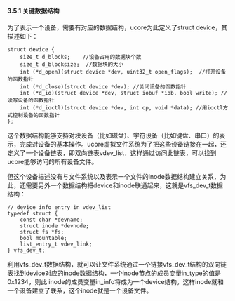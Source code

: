 
#### 3.5.1 关键数据结构 

为了表示一个设备，需要有对应的数据结构，ucore为此定义了struct device，其描述如下：

```
struct device {
    size_t d_blocks;    //设备占用的数据块个数            
    size_t d_blocksize;  //数据块的大小
    int (*d_open)(struct device *dev, uint32_t open_flags);  //打开设备的函数指针
    int (*d_close)(struct device *dev); //关闭设备的函数指针
    int (*d_io)(struct device *dev, struct iobuf *iob, bool write); //读写设备的函数指针
    int (*d_ioctl)(struct device *dev, int op, void *data); //用ioctl方式控制设备的函数指针
};
```

这个数据结构能够支持对块设备（比如磁盘）、字符设备（比如键盘、串口）的表示，完成对设备的基本操作。ucore虚拟文件系统为了把这些设备链接在一起，还定义了一个设备链表，即双向链表vdev\_list，这样通过访问此链表，可以找到ucore能够访问的所有设备文件。

但这个设备描述没有与文件系统以及表示一个文件的inode数据结构建立关系，为此，还需要另外一个数据结构把device和inode联通起来，这就是vfs\_dev\_t数据结构：

```
// device info entry in vdev_list 
typedef struct {
    const char *devname;
    struct inode *devnode;
    struct fs *fs;
    bool mountable;
    list_entry_t vdev_link;
} vfs_dev_t;
```

利用vfs\_dev\_t数据结构，就可以让文件系统通过一个链接vfs\_dev\_t结构的双向链表找到device对应的inode数据结构，一个inode节点的成员变量in\_type的值是0x1234，则此 inode的成员变量in\_info将成为一个device结构。这样inode就和一个设备建立了联系，这个inode就是一个设备文件。
